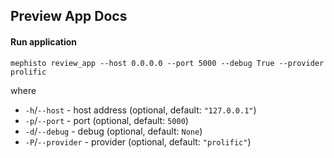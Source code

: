 ## Preview App Docs

#### Run application

```shell
mephisto review_app --host 0.0.0.0 --port 5000 --debug True --provider prolific
```

where

- `-h`/`--host` - host address (optional, default: `"127.0.0.1"`)
- `-p`/`--port` - port (optional, default: `5000`)
- `-d`/`--debug` - debug (optional, default: `None`)
- `-P`/`--provider` - provider (optional, default: `"prolific"`)
